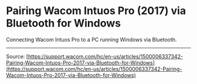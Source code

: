# Pairing Wacom Intuos Pro (2017) via Bluetooth for Windows

Connecting Wacom Intuos Pro to a PC running Windows via Bluetooth.

---
Source: [https://support.wacom.com/hc/en-us/articles/1500006337342-Pairing-Wacom-Intuos-Pro-2017-via-Bluetooth-for-Windows](https://support.wacom.com/hc/en-us/articles/1500006337342-Pairing-Wacom-Intuos-Pro-2017-via-Bluetooth-for-Windows)
